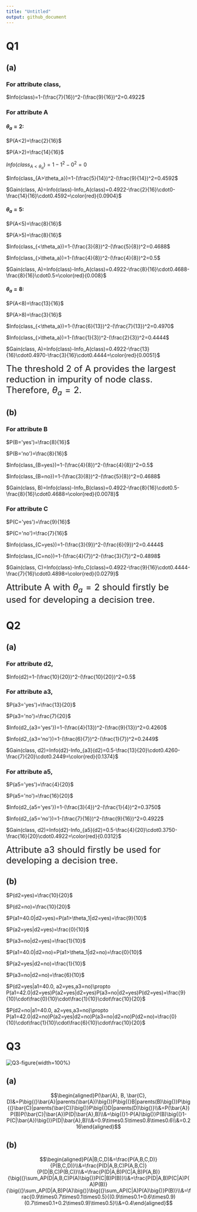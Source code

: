 ```yaml
---
title: "Untitled"
output: github_document
---
```









# Q1
## (a)
### For attribute class,
$Info(class)=1-(\frac{7}{16})^2-(\frac{9}{16})^2=0.4922$

### For attribute A
#### $\theta_a=2:$

$P(A<2)=\frac{2}{16}$

$P(A>2)=\frac{14}{16}$

$Info(class_{A<\theta_a})=1-1^2-0^2=0$

$Info(class_{A>\theta_a})=1-(\frac{5}{14})^2-(\frac{9}{14})^2=0.4592$

$Gain(class, A)=Info(class)-Info_A(class)=0.4922-\frac{2}{16}\cdot0-\frac{14}{16}\cdot0.4592=\color{red}{0.0904}$

#### $\theta_a=5:$


$P(A<5)=\frac{8}{16}$

$P(A>5)=\frac{8}{16}$

$Info(class_{<\theta_a})=1-(\frac{3}{8})^2-(\frac{5}{8})^2=0.4688$

$Info(class_{>\theta_a})=1-(\frac{4}{8})^2-(\frac{4}{8})^2=0.5$

$Gain(class, A)=Info(class)-Info_A(class)=0.4922-\frac{8}{16}\cdot0.4688-\frac{8}{16}\cdot0.5=\color{red}{0.008}$

#### $\theta_a=8:$


$P(A<8)=\frac{13}{16}$

$P(A>8)=\frac{3}{16}$

$Info(class_{<\theta_a})=1-(\frac{6}{13})^2-(\frac{7}{13})^2=0.4970$

$Info(class_{>\theta_a})=1-(\frac{1}{3})^2-(\frac{2}{3})^2=0.4444$

$Gain(class, A)=Info(class)-Info_A(class)=0.4922-\frac{13}{16}\cdot0.4970-\frac{3}{16}\cdot0.4444=\color{red}{0.0051}$

<font size='5'>The threshold 2 of A provides the largest reduction in impurity of node class. Therefore, $\theta_a=2$.</font>

## (b)
### For attribute B


$P(B='yes')=\frac{8}{16}$

$P(B='no')=\frac{8}{16}$

$Info(class_{B=yes})=1-(\frac{4}{8})^2-(\frac{4}{8})^2=0.5$

$Info(class_{B=no})=1-(\frac{3}{8})^2-(\frac{5}{8})^2=0.4688$

$Gain(class, B)=Info(class)-Info_B(class)=0.4922-\frac{8}{16}\cdot0.5-\frac{8}{16}\cdot0.4688=\color{red}{0.0078}$

### For attribute C


$P(C='yes')=\frac{9}{16}$

$P(C='no')=\frac{7}{16}$

$Info(class_{C=yes})=1-(\frac{3}{9})^2-(\frac{6}{9})^2=0.4444$

$Info(class_{C=no})=1-(\frac{4}{7})^2-(\frac{3}{7})^2=0.4898$

$Gain(class, C)=Info(class)-Info_C(class)=0.4922-\frac{9}{16}\cdot0.4444-\frac{7}{16}\cdot0.4898=\color{red}{0.0279}$

<font size='5'>Attribute A with $\theta_a=2$ should firstly be used for developing a decision tree.</font>

# Q2
## (a)
### For attribute d2,

$Info(d2)=1-(\frac{10}{20})^2-(\frac{10}{20})^2=0.5$

### For attribute a3,


$P(a3='yes')=\frac{13}{20}$

$P(a3='no')=\frac{7}{20}$

$Info(d2_{a3='yes'})=1-(\frac{4}{13})^2-(\frac{9}{13})^2=0.4260$

$Info(d2_{a3='no'})=1-(\frac{6}{7})^2-(\frac{1}{7})^2=0.2449$

$Gain(class, d2)=Info(d2)-Info_{a3}(d2)=0.5-\frac{13}{20}\cdot0.4260-\frac{7}{20}\cdot0.2449=\color{red}{0.1374}$

### For attribute a5,


$P(a5='yes')=\frac{4}{20}$

$P(a5='no')=\frac{16}{20}$

$Info(d2_{a5='yes'})=1-(\frac{3}{4})^2-(\frac{1}{4})^2=0.3750$

$Info(d2_{a5='no'})=1-(\frac{7}{16})^2-(\frac{9}{16})^2=0.4922$

$Gain(class, d2)=Info(d2)-Info_{a5}(d2)=0.5-\frac{4}{20}\cdot0.3750-\frac{16}{20}\cdot0.4922=\color{red}{0.0312}$

<font size='5'>Attribute a3 should firstly be used for developing a decision tree.</font>

## (b)
$P(d2=yes)=\frac{10}{20}$

$P(d2=no)=\frac{10}{20}$

$P(a1=40.0|d2=yes)=P(a1>\theta_1|d2=yes)=\frac{9}{10}$

$P(a2=yes|d2=yes)=\frac{0}{10}$

$P(a3=no|d2=yes)=\frac{1}{10}$

$P(a1=40.0|d2=no)=P(a1>\theta_1|d2=no)=\frac{0}{10}$

$P(a2=yes|d2=no)=\frac{1}{10}$

$P(a3=no|d2=no)=\frac{6}{10}$

$P(d2=yes|a1=40.0, a2=yes,a3=no)\propto P(a1=42.0|d2=yes)P(a2=yes|d2=yes)P(a3=no|d2=yes)P(d2=yes)=\frac{9}{10}\cdot\frac{0}{10}\cdot\frac{1}{10}\cdot\frac{10}{20}$

$P(d2=no|a1=40.0, a2=yes,a3=no)\propto P(a1=42.0|d2=no)P(a2=yes|d2=no)P(a3=no|d2=no)P(d2=no)=\frac{0}{10}\cdot\frac{1}{10}\cdot\frac{6}{10}\cdot\frac{10}{20}$

# Q3


![Q3-figure](flowchart.png){width=100%}

## (a)

$$\begin{aligned}P(\bar{A}, B, \bar{C}, D)&=P\big{(}\bar{A}|parents(\bar{A})\big{)}P\big{(}B|parents(B)\big{)}P\big{(}\bar{C}|parents(\bar{C})\big{)}P\big{(}D|parents(D)\big{)}\\&=P(\bar{A})P(B)P(\bar{C}|\bar{A})P(D|\bar{A},B)\\&=\big{(}1-P(A)\big{)}P(B)\big{(}1-P(C|\bar{A})\big{)}P(D|\bar{A},B)\\&=0.9\times0.5\times0.8\times0.6\\&=0.216\end{aligned}$$

## (b)



$$\begin{aligned}P(A|B,C,D)&=\frac{P(A,B,C,D)}{P(B,C,D)}\\&=\frac{P(D|A,B,C)P(A,B,C)}{P(D|B,C)P(B,C)}\\&=\frac{P(D|A,B)P(C|A,B)P(A,B)}{\big{(}\sum_AP(D|A,B,C)P(A)\big{)}P(C|B)P(B)}\\&=\frac{P(D|A,B)P(C|A)P(A)P(B)}{\big{(}\sum_AP(D|A,B)P(A)\big{)}\big{(}\sum_AP(C|A)P(A)\big{)}P(B)}\\&=\frac{0.9\times0.7\times0.1\times0.5}{(0.9\times0.1+0.6\times0.9)(0.7\times0.1+0.2\times0.9)\times0.5}\\&=0.4\end{aligned}$$

